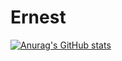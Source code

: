 # Ernest
[![Anurag's GitHub stats](https://github-readme-stats.vercel.app/api?username=keyuxu01&count_private=true)](https://github.com/anuraghazra/github-readme-stats)
